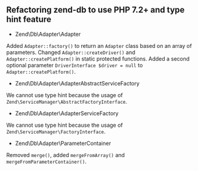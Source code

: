 ## Refactoring zend-db to use PHP 7.2+ and type hint feature

- Zend\Db\Adapter\Adapter

Added `Adapter::factory()` to return an `Adapter` class based on an array of
parameters. Changed `Adapter::createDriver()` and `Adapter::createPlatform()`
in static protected functions. Added a second optional parameter
`DriverInterface $driver = null` to `Adapter::createPlatform()`.

- Zend\Db\Adapter\AdapterAbstractServiceFactory

We cannot use type hint because the usage of `Zend\ServiceManager\AbstractFactoryInterface`.

- Zend\Db\Adapter\AdapterServiceFactory

We cannot use type hint because the usage of `Zend\ServiceManager\FactoryInterface`.

- Zend\Db\Adapter\ParameterContainer

Removed `merge()`, added `mergeFromArray()` and `mergeFromParameterContainer()`.
